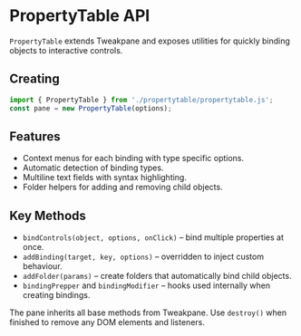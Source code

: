 <!-- Matthijs Keuper - MIT License -->
# PropertyTable API

`PropertyTable` extends Tweakpane and exposes utilities for quickly binding objects to interactive controls.

## Creating
```javascript
import { PropertyTable } from './propertytable/propertytable.js';
const pane = new PropertyTable(options);
```

## Features
- Context menus for each binding with type specific options.
- Automatic detection of binding types.
- Multiline text fields with syntax highlighting.
- Folder helpers for adding and removing child objects.

## Key Methods
- `bindControls(object, options, onClick)` – bind multiple properties at once.
- `addBinding(target, key, options)` – overridden to inject custom behaviour.
- `addFolder(params)` – create folders that automatically bind child objects.
- `bindingPrepper` and `bindingModifier` – hooks used internally when creating bindings.

The pane inherits all base methods from Tweakpane. Use `destroy()` when finished to remove any DOM elements and listeners.
